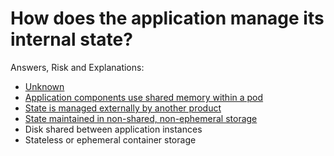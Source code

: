 # How does the application manage its internal state?

Answers, Risk and Explanations:

* [Unknown](./03-app-architecture/apparcq03/exp01.md)<div class="risk-box unknown"></div>
* [Application components use shared memory within a pod](./03-app-architecture/apparcq03/exp02.md)<div class="risk-box medium"></div>
* [State is managed externally by another product](./03-app-architecture/apparcq03/exp03.md)<div class="risk-box medium"></div>
* [State maintained in non-shared, non-ephemeral storage](./03-app-architecture/apparcq03/exp04.md)<div class="risk-box medium"></div>
* Disk shared between application instances<div class="risk-box low"></div>
* Stateless or ephemeral container storage<div class="risk-box low"></div>
